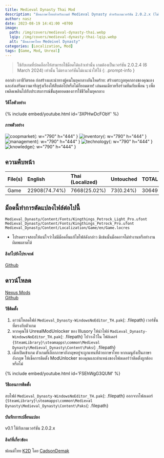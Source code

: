 ```yaml
---
title: Medieval Dynasty Thai Mod
description: "ม็อดภาษาไทยสำหรับเกมส์ Medieval Dynasty สำหรับเกมเวอร์ชัน 2.0.2.x (ไม่รวมตัวปลดล็อกเกม)"
author: nasz
date: 2023-08-19 14:41:00 +0700
image:
  path: /img/covers/medieval-dynasty-thai.webp
  lqip: /img/covers/medieval-dynasty-thai-lqip.webp
  alt: "ม็อดภาษาไทย Medeivel Dynasty"
categories: [Localization, Mod]
tags: [Game, Mod, Unreal]
---
```


> ใช้กับเกมที่ปลดล็อกให้สามารถใช้ม็อดได้แล้วเท่านั้น เกมต้องเป็นเวอร์ชัน 2.0.2.4 (6 March 2024) เท่านั้น ไม่ตรงเวอร์ชันไม่แนะนำให้ใช้
{: .prompt-info }

ออกล่า เอาชีวิตรอด ก่อสร้างและนำทางผู้คนในยุคกลางอันโหดร้าย: สร้างตระกูลยุคกลางของคุณเองและส่งเสริมความเจริญรุ่งเรืองให้สืบต่อไปหรือไม่ก็ยอมตาย! เล่นคนเดียวหรือร่วมทีมกับเพื่อน ๆ เพื่อเพลิดเพลินไปกับประสบการณ์ขั้นสุดยอดของการใช้ชีวิตในยุคกลาง

#### วีดีโอตัวอย่าง

{% include embed/youtube.html id='3XPHwDcFObY' %}

#### ภาพตัวอย่าง

![coopmarket](/img/contents/medieval-dynasty-thai/market.webp){: w="790" h="444" }
![inventory](/img/contents/medieval-dynasty-thai/inventory.webp){: w="790" h="444" }
![management](/img/contents/medieval-dynasty-thai/management.webp){: w="790" h="444" }
![technology](/img/contents/medieval-dynasty-thai/technology.webp){: w="790" h="444" }
![knowledge](/img/contents/medieval-dynasty-thai/knowledge.webp){: w="790" h="444" }

## ความคืบหน้า

| File(s) | English       | Thai (Localized) | Untouched | TOTAL |
| ------- | :------------ | :--------------- | :-------- | :---- |
| Game    | 22908(74.74%) | 7668(25.02%)     | 73(0.24%) | 30649 |

## ม็อดนี้ทำการตัดแปลงไฟล์ต่อไปนี้

```text
Medieval_Dynasty/Content/Fonts/Kingthings_Petrock_Light_Pro.ufont
Medieval_Dynasty/Content/Fonts/Kingthings_Petrock_Pro.ufont
Medieval_Dynasty/Content/Localization/Game/en/Game.locres
```

- โปรดตรวจสอบให้แน่ใจว่าไม่มีม็อดอื่นแก้ไขไฟล์ดังกล่าว มิเช่นนั้นม็อดอาจไม่ทำงานหรือทำงานผิดพผลาดได้

#### ลิงก์ไปยังโปรเจกต์

[Github](https://github.com/Nasz/MedievalDynastyTHLocale)

## ดาวน์โหลด

[Nexus Mods](https://www.nexusmods.com/medievaldynasty/mods/50) <br />
[Github](https://github.com/Nasz/MedievalDynastyTHLocale/releases/latest)

#### วิธีติดตั้ง

1. ดาวน์โหลดไฟล์ `Medieval_Dynasty-WindowsNoEditor_TH.pak`{: .filepath} เวอร์ชั่นที่ตรงกับตัวเกม
2. หากคุณใช้ UnrealModUnlocker ของ Illusory ให้นำไฟล์ `Madieval_Dynasty-WindowsNoEditor_TH.pak`{: .filepath} ไปวางไว้ใน โฟล์เดอร์ `{SteamLibrary}\steamapps\common\Medieval Dynasty\Medieval_Dynasty\Content\Paks`{: .filepath}
3. เมื่อเปิดเข้าเกม ตัวเกมที่เลือกภาษาอังกฤษอยู่จะถูกแทนที่ด้วยภาษาไทย หากเมนูยังเป็นภาษาอังกฤษ ให้เช็คการติดตั้ง ModUnlocker ของคุณและตำแหน่งของโฟลเดอร์ว่าติดตั้งถูกต้องหรือไม่

{% include embed/youtube.html id='FSEhWgG3QUM' %}

#### วิธีถอนการติดตั้ง

ลบไฟล์ `Medieval_Dynasty-WindowsNoEditor_TH.pak`{: .filepath} ออกจากโฟลเดอร์ `{SteamLibrary}\steamapps\common\Medieval Dynasty\Medieval_Dynasty\Content\Paks`{: .filepath}

#### บันทึกการเปลี่ยนแปลง

v0.1 ใช้กับเกมเวอร์ชัน 2.0.2.x

#### ลิงก์ที่เกี่ยวข้อง

ฟอนต์ไทย [K2D](https://fonts.google.com/specimen/K2D/about) โดย [CadsonDemak](https://www.cadsondemak.com/)
